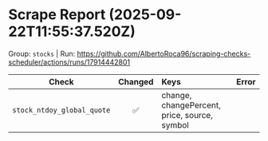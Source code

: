 # Scrape Report (2025-09-22T11:55:37.520Z)

Group: `stocks`  |  Run: https://github.com/AlbertoRoca96/scraping-checks-scheduler/actions/runs/17914442801

| Check | Changed | Keys | Error |
|---|:---:|:--|:--|
| `stock_ntdoy_global_quote` | ✅ | change, changePercent, price, source, symbol |  |
